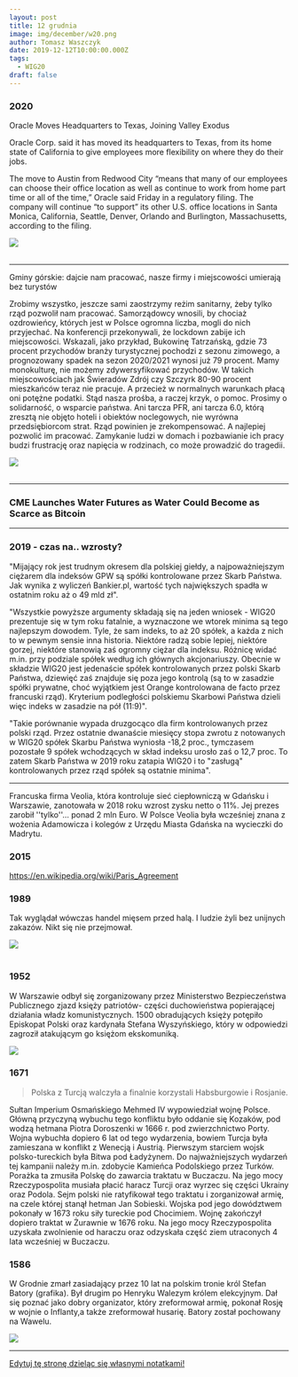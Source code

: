 ```yaml
---
layout: post
title: 12 grudnia
image: img/december/w20.png
author: Tomasz Waszczyk
date: 2019-12-12T10:00:00.000Z
tags:
  - WIG20
draft: false
---
```


### 2020

Oracle Moves Headquarters to Texas, Joining Valley Exodus

Oracle Corp. said it has moved its headquarters to Texas, from its home state of California to give employees more flexibility on where they do their jobs.

The move to Austin from Redwood City “means that many of our employees can choose their office location as well as continue to work from home part time or all of the time,” Oracle said Friday in a regulatory filing. The company will continue “to support” its other U.S. office locations in Santa Monica, California, Seattle, Denver, Orlando and Burlington, Massachusetts, according to the filing.

<img src="./img/december/oracle.jpg"><br><br>

---

Gminy górskie: dajcie nam pracować, nasze firmy i miejscowości umierają bez turystów

Zrobimy wszystko, jeszcze sami zaostrzymy reżim sanitarny, żeby tylko rząd pozwolił nam pracować.
Samorządowcy wnosili, by chociaż ozdrowieńcy, których jest w Polsce ogromna liczba, mogli do nich przyjechać. Na konferencji przekonywali, że lockdown zabije ich miejscowości. Wskazali, jako przykład, Bukowinę Tatrzańską, gdzie 73 procent przychodów branży turystycznej pochodzi z sezonu zimowego, a prognozowany spadek na sezon 2020/2021 wynosi już 79 procent.
Mamy monokulturę, nie możemy zdywersyfikować przychodów. W takich miejscowościach jak Świeradów Zdrój czy Szczyrk 80-90 procent mieszkańców teraz nie pracuje. A przecież w normalnych warunkach płacą oni potężne podatki. Stąd nasza prośba, a raczej krzyk, o pomoc. Prosimy o solidarność, o wsparcie państwa.
Ani tarcza PFR, ani tarcza 6.0, którą zresztą nie objęto hoteli i obiektów noclegowych, nie wyrówna przedsiębiorcom strat. Rząd powinien je zrekompensować. A najlepiej pozwolić im pracować.
Zamykanie ludzi w domach i pozbawianie ich pracy budzi frustrację oraz napięcia w rodzinach, co może prowadzić do tragedii.

<img src="./img/december/gorale.jpg"><br><br>

---

### CME Launches Water Futures as Water Could Become as Scarce as Bitcoin

---

### 2019 - czas na.. wzrosty?

"Mijający rok jest trudnym okresem dla polskiej giełdy, a najpoważniejszym ciężarem dla indeksów GPW są spółki kontrolowane przez Skarb Państwa. Jak wynika z wyliczeń Bankier.pl, wartość tych największych spadła w ostatnim roku aż o 49 mld zł".

"Wszystkie powyższe argumenty składają się na jeden wniosek - WIG20 prezentuje się w tym roku fatalnie, a wyznaczone we wtorek minima są tego najlepszym dowodem. Tyle, że sam indeks, to aż 20 spółek, a każda z nich to w pewnym sensie inna historia. Niektóre radzą sobie lepiej, niektóre gorzej, niektóre stanowią zaś ogromny ciężar dla indeksu. Różnicę widać m.in. przy podziale spółek według ich głównych akcjonariuszy. Obecnie w składzie WIG20 jest jedenaście spółek kontrolowanych przez polski Skarb Państwa, dziewięć zaś znajduje się poza jego kontrolą (są to w zasadzie spółki prywatne, choć wyjątkiem jest Orange kontrolowana de facto przez francuski rząd). Kryterium podległości polskiemu Skarbowi Państwa dzieli więc indeks w zasadzie na pół (11:9)".

"Takie porównanie wypada druzgocąco dla firm kontrolowanych przez polski rząd. Przez ostatnie dwanaście miesięcy stopa zwrotu z notowanych w WIG20 spółek Skarbu Państwa wyniosła -18,2 proc., tymczasem pozostałe 9 spółek wchodzących w skład indeksu urosło zaś o 12,7 proc. To zatem Skarb Państwa w 2019 roku zatapia WIG20 i to "zasługą" kontrolowanych przez rząd spółek są ostatnie minima".

---

Francuska firma Veolia, która kontroluje sieć ciepłowniczą w Gdańsku i Warszawie, zanotowała w 2018 roku wzrost zysku netto o 11%. Jej prezes zarobił ''tylko''... ponad 2 mln Euro. W Polsce Veolia była wcześniej znana z wożenia Adamowicza i kolegów z Urzędu Miasta Gdańska na wycieczki do Madrytu.

### 2015

https://en.wikipedia.org/wiki/Paris_Agreement

### 1989

Tak wyglądał wówczas handel mięsem przed halą. I ludzie żyli bez unijnych zakazów. Nikt się nie przejmował.

<img src="./img/december/halamirowska.jpg"><br><br>

### 1952

W Warszawie odbył się zorganizowany przez Ministerstwo Bezpieczeństwa Publicznego zjazd księży patriotów- części duchowieństwa popierającej działania władz komunistycznych.
1500 obradujących księży potępiło Episkopat Polski oraz kardynała Stefana Wyszyńskiego, który w odpowiedzi zagroził atakującym go księżom ekskomuniką.

<img src="./img/december/episkopat.jpg"/><br>

### 1671

> Polska z Turcją walczyła a finalnie korzystali Habsburgowie i Rosjanie.

Sułtan Imperium Osmańskiego Mehmed IV wypowiedział wojnę Polsce.
Główną przyczyną wybuchu tego konfliktu było oddanie się Kozaków, pod wodzą hetmana Piotra Doroszenki w 1666 r. pod zwierzchnictwo Porty. Wojna wybuchła dopiero 6 lat od tego wydarzenia, bowiem Turcja była zamieszana w konflikt z Wenecją i Austrią. Pierwszym starciem wojsk polsko-tureckich była Bitwa pod Ładyżynem. Do najważniejszych wydarzeń tej kampanii należy m.in. zdobycie Kamieńca Podolskiego przez Turków. Porażka ta zmusiła Polskę do zawarcia traktatu w Buczaczu. Na jego mocy Rzeczypospolita musiała płacić haracz Turcji oraz wyrzec się części Ukrainy oraz Podola. Sejm polski nie ratyfikował tego traktatu i zorganizował armię, na czele której stanął hetman Jan Sobieski. Wojska pod jego dowództwem pokonały w 1673 roku siły tureckie pod Chocimiem. Wojnę zakończył dopiero traktat w Żurawnie w 1676 roku. Na jego mocy Rzeczypospolita uzyskała zwolnienie od haraczu oraz odzyskała część ziem utraconych 4 lata wcześniej w Buczaczu.

### 1586

W Grodnie zmarł zasiadający przez 10 lat na polskim tronie król Stefan Batory (grafika).
Był drugim po Henryku Walezym królem elekcyjnym. Dał się poznać jako dobry organizator, który zreformował armię, pokonał Rosję w wojnie o Inflanty,a także zreformował husarię.
Batory został pochowany na Wawelu.

<img src="./img/december/batory.jpg"/><br>

---

<a href="https://github.com/TomaszWaszczyk/historia.waszczyk.com/edit/master/src/content/december-12.md" target="_blank">Edytuj tę stronę dzieląc się własnymi notatkami!</a>
